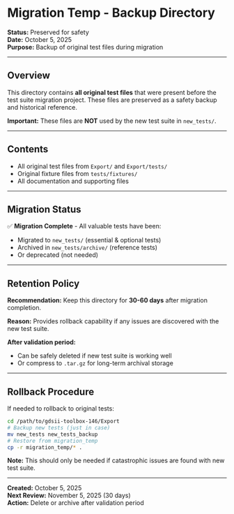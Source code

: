 # Migration Temp - Backup Directory

**Status:** Preserved for safety  
**Date:** October 5, 2025  
**Purpose:** Backup of original test files during migration

---

## Overview

This directory contains **all original test files** that were present before the test suite migration project. These files are preserved as a safety backup and historical reference.

**Important:** These files are **NOT** used by the new test suite in `new_tests/`.

---

## Contents

- All original test files from `Export/` and `Export/tests/`
- Original fixture files from `tests/fixtures/`
- All documentation and supporting files

---

## Migration Status

✅ **Migration Complete** - All valuable tests have been:
- Migrated to `new_tests/` (essential & optional tests)
- Archived in `new_tests/archive/` (reference tests)
- Or deprecated (not needed)

---

## Retention Policy

**Recommendation:** Keep this directory for **30-60 days** after migration completion.

**Reason:** Provides rollback capability if any issues are discovered with the new test suite.

**After validation period:**
- Can be safely deleted if new test suite is working well
- Or compress to `.tar.gz` for long-term archival storage

---

## Rollback Procedure

If needed to rollback to original tests:

```bash
cd /path/to/gdsii-toolbox-146/Export
# Backup new tests (just in case)
mv new_tests new_tests_backup
# Restore from migration_temp
cp -r migration_temp/* .
```

**Note:** This should only be needed if catastrophic issues are found with new test suite.

---

**Created:** October 5, 2025  
**Next Review:** November 5, 2025 (30 days)  
**Action:** Delete or archive after validation period
